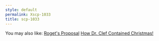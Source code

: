 ```yaml
---
style: default
permalink: Xscp-1033
title: scp-1033
---
```

You may also like:
[Roget's Proposal](http://scp-wiki.net/roget-s-proposal)
[How Dr. Clef Contained Christmas!](http://scp-wiki.net/how-dr-clef-contained-christmas)